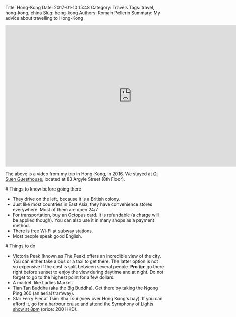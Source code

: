 Title: Hong-Kong
Date: 2017-01-10 15:48
Category: Travels
Tags: travel, hong-kong, china
Slug: hong-kong
Authors: Romain Pellerin
Summary: My advice about travelling to Hong-Kong

<iframe width="800" height="450" src="https://www.youtube-nocookie.com/embed/PEsLx0AJC2c?rel=0" frameborder="0" allowfullscreen></iframe>

The above is a video from my trip in Hong-Kong, in 2016. We stayed at [Oi Suen Guesthouse](https://www.tripadvisor.com/Hotel_Review-g294217-d1648655-Reviews-Oi_Suen_Guesthouse-Hong_Kong.html), located at 83 Argyle Street (8th Floor).

# Things to know before going there

- They drive on the left, because it is a British colony.
- Just like most countries in East Asia, they have convenience stores everywhere. Most of them are open 24/7.
- For transportation, buy an Octopus card. It is refundable (a charge will be applied though). You can also use it in many shops as a payment method.
- There is free Wi-Fi at subway stations.
- Most people speak good English.

# Things to do

- Victoria Peak (known as The Peak) offers an incredible view of the city. You can either take a bus or a taxi to get there. The latter option is not so expensive if the cost is split between several people. **Pro tip**: go there right before sunset to enjoy the view during daytime and at night. Do not forget to go to the highest point for a few dollars.
- A market, like Ladies Market.
- Tian Tan Buddha (aka the Big Buddha). Get there by taking the Ngong Ping 360 (an aerial tramway).
- Star Ferry Pier at Tsim Sha Tsui (view over Hong Kong's bay). If you can afford it, go for [a harbour cruise and attend the Symphony of Lights show at 8pm](http://www.discoverhongkong.com/eng/see-do/tours-walks/guided-tours/victoria-harbour/SOL-harbour-cruise.jsp) (price: 200 HKD).
